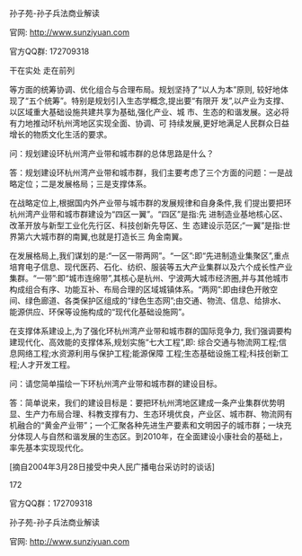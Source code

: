 孙子苑-孙子兵法商业解读

官网: http://www.sunziyuan.com

官方QQ群: 172709318

干在实处 走在前列

等方面的统筹协调、优化组合与合理布局。规划坚持了“以人为本”原则,
较好地体现了“五个统筹”。特别是规划引入生态学概念,提出要“有限开
发”,以产业为支撑、以区域重大基础设施共建共享为基础,强化产业、城
市、生态的和谐发展。这必将有力地推动环杭州湾地区实现全面、协调、可
持续发展,更好地满足人民群众日益增长的物质文化生活的要求。

问：规划建设环杭州湾产业带和城市群的总体思路是什么？

答：规划建设环杭州湾产业带和城市群，我们主要考虑了三个方面的问题：一是战略定位；二是发展格局；三是支撑体系。

在战略定位上,根据国内外产业带与城市群的发展规律和自身条件,我
们提出要把环杭州湾产业带和城市群建设为“四区一翼”。“四区”是指:先
进制造业基地核心区、改革开放与新型工业化先行区、科技创新先导区、生
态建设示范区;“一翼”是指:世界第六大城市群的南翼,也就是打造长三
角金南翼。

在发展格局上,我们谋划的是:“一区一带两网”。“一区”:即“先进制造业集聚区”,重点培育电子信息、现代医药、石化、纺织、服装等五大产业集群以及六个成长性产业集群。“一带”:即“城市连绵带”,其核心是杭州、宁波两大城市经济圈,并与其他城市构成组合有序、功能互补、布局合理的区域城镇体系。“两网”:即由绿色开敞空间、绿色廊道、各类保护区组成的“绿色生态网”;由交通、物流、信息、给排水、能源供应、环保等设施构成的“现代化基础设施网”。

在支撑体系建设上,为了强化环杭州湾产业带和城市群的国际竞争力,
我们强调要构建现代化、高效能的支撑体系,规划实施“七大工程”,即:
综合交通与物流网工程;信息网络工程;水资源利用与保护工程;能源保障
工程;生态基础设施工程;科技创新工程;人才开发工程。

问：请您简单描绘一下环杭州湾产业带和城市群的建设目标。

答：简单说来，我们的建设目标是：要把环杭州湾地区建成一条产业集群优势明显、生产力布局合理、科教支撑有力、生态环境优良，产业区、城市群、物流网有机融合的“黄金产业带”；一个汇聚各种先进生产要素和文明因子的城市群；一块充分体现人与自然和谐发展的生态区。到2010年，在全面建设小康社会的基础上，率先基本实现现代化。

[摘自2004年3月28日接受中央人民广播电台采访时的谈话]

172

官方QQ群：172709318

孙子苑-孙子兵法商业解读

官网: http://www.sunziyuan.com